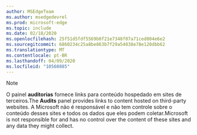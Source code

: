 ```yaml
---
author: MSEdgeTeam
ms.author: msedgedevrel
ms.prod: microsoft-edge
ms.topic: include
ms.date: 02/18/2020
ms.openlocfilehash: 25f51d5fdf5569b0f21e7348f07a71ced804e6e2
ms.sourcegitcommit: 6860234c25a8be863b7f29a54838e78e120dbb62
ms.translationtype: MT
ms.contentlocale: pt-BR
ms.lasthandoff: 04/09/2020
ms.locfileid: "10560885"
---
```

> [!NOTE]
> <span data-ttu-id="0d2f7-101">O painel **auditorias** fornece links para conteúdo hospedado em sites de terceiros.</span><span class="sxs-lookup"><span data-stu-id="0d2f7-101">The **Audits** panel provides links to content hosted on third-party websites.</span></span>  <span data-ttu-id="0d2f7-102">A Microsoft não é responsável e não tem controle sobre o conteúdo desses sites e todos os dados que eles podem coletar.</span><span class="sxs-lookup"><span data-stu-id="0d2f7-102">Microsoft is not responsible for and has no control over the content of these sites and any data they might collect.</span></span>  
> 

<!-- image links -->  

<!-- links -->  
